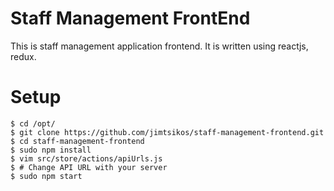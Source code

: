 # Staff Management FrontEnd
This is staff management application frontend. It is written using reactjs, redux.

# Setup
```
$ cd /opt/
$ git clone https://github.com/jimtsikos/staff-management-frontend.git
$ cd staff-management-frontend
$ sudo npm install
$ vim src/store/actions/apiUrls.js
$ # Change API URL with your server
$ sudo npm start
```
